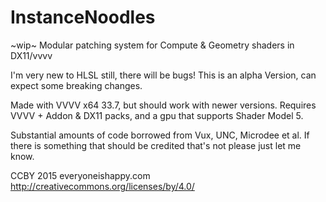# InstanceNoodles
~wip~ Modular patching system for Compute &  Geometry shaders in DX11/vvvv

I'm very new to HLSL still, there will be bugs!  This is an alpha Version, can expect some breaking changes.

Made with VVVV x64 33.7, but should work with newer versions.  Requires VVVV + Addon & DX11 packs, and a gpu that supports Shader Model 5.

Substantial amounts of code borrowed from Vux, UNC, Microdee et al.  If there is something that should be credited that's not please just let me know.

CCBY 2015 everyoneishappy.com
http://creativecommons.org/licenses/by/4.0/
